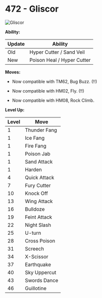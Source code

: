 # 472 - Gliscor
![][472]

**Ability:**

Update | Ability
---    | ---
Old    | Hyper Cutter / Sand Veil
New    | Poison Heal / Hyper Cutter

**Moves:**

 - Now compatible with TM62, Bug Buzz. (!!)

 - Now compatible with HM02, Fly. (!!)

 - Now compatible with HM08, Rock Climb.

**Level Up:**

Level | Move
---   | ---
  1   | Thunder Fang
  1   | Ice Fang
  1   | Fire Fang
  1   | Poison Jab
  1   | Sand Attack
  1   | Harden
  4   | Quick Attack
  7   | Fury Cutter
 10   | Knock Off
 13   | Wing Attack
 16   | Bulldoze
 19   | Feint Attack
 22   | Night Slash
 25   | U-turn
 28   | Cross Poison
 31   | Screech
 34   | X-Scissor
 37   | Earthquake
 40   | Sky Uppercut
 43   | Swords Dance
 46   | Guillotine



[472]: https://raw.githubusercontent.com/PokeAPI/sprites/master/sprites/pokemon/472.png "Gliscor"
